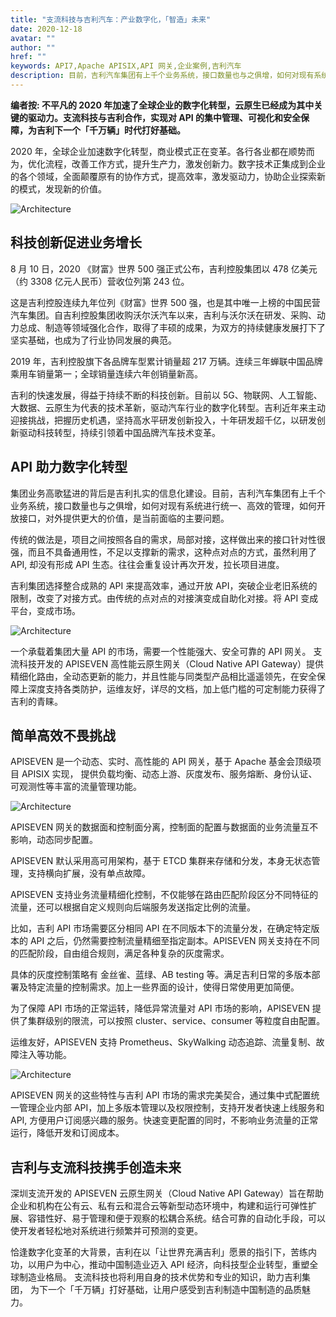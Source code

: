 ```yaml
---
title: "支流科技与吉利汽车：产业数字化，「智造」未来"
date: 2020-12-18
avatar: ""
author: ""
href: ""
keywords: API7,Apache APISIX,API 网关,企业案例,吉利汽车
description: 目前，吉利汽车集团有上千个业务系统，接口数量也与之俱增，如何对现有系统进行统一、高效的管理，如何开放接口，对外提供更大的价值，是当前面临的主要问题。
---  
```


**编者按: 不平凡的 2020 年加速了全球企业的数字化转型，云原生已经成为其中关键的驱动力。支流科技与吉利合作，实现对 API 的集中管理、可视化和安全保障，为吉利下一个「千万辆」时代打好基础。**

2020 年，全球企业加速数字化转型，商业模式正在变革。各行各业都在顺势而为，优化流程，改善工作方式，提升生产力，激发创新力。数字技术正集成到企业的各个领域，全面颠覆原有的协作方式，提高效率，激发驱动力，协助企业探索新的模式，发现新的价值。

<img src="https://static.apiseven.com/logo/geely-0.png" alt="Architecture" />

## 科技创新促进业务增长

8 月 10 日，2020 《财富》世界 500 强正式公布，吉利控股集团以 478 亿美元（约 3308 亿元人民币）营收位列第 243 位。

这是吉利控股连续九年位列《财富》世界 500 强，也是其中唯一上榜的中国民营汽车集团。自吉利控股集团收购沃尔沃汽车以来，吉利与沃尔沃在研发、采购、动力总成、制造等领域强化合作，取得了丰硕的成果，为双方的持续健康发展打下了坚实基础，也成为了行业协同发展的典范。

2019 年，吉利控股旗下各品牌车型累计销量超 217 万辆。连续三年蝉联中国品牌乘用车销量第一；全球销量连续六年创销量新高。

吉利的快速发展，得益于持续不断的科技创新。目前以 5G、物联网、人工智能、大数据、云原生为代表的技术革新，驱动汽车行业的数字化转型。吉利近年来主动迎接挑战，把握历史机遇，坚持高水平研发创新投入，十年研发超千亿，以研发创新驱动科技转型，持续引领着中国品牌汽车技术变革。

## API 助力数字化转型

集团业务高歌猛进的背后是吉利扎实的信息化建设。目前，吉利汽车集团有上千个业务系统，接口数量也与之俱增，如何对现有系统进行统一、高效的管理，如何开放接口，对外提供更大的价值，是当前面临的主要问题。

传统的做法是，项目之间按照各自的需求，局部对接，这样做出来的接口针对性很强，而且不具备通用性，不足以支撑新的需求，这种点对点的方式，虽然利用了 API, 却没有形成 API 生态。往往会重复设计再次开发，拉长项目进度。

吉利集团选择整合成熟的 API 来提高效率，通过开放 API，突破企业老旧系统的限制，改变了对接方式。由传统的点对点的对接演变成自助化对接。将 API 变成平台，变成市场。

<img src="https://static.apiseven.com/logo/geely-1.png" alt="Architecture" />

一个承载着集团大量 API 的市场，需要一个性能强大、安全可靠的 API 网关。 支流科技开发的 APISEVEN 高性能云原生网关（Cloud Native API Gateway）提供精细化路由，全动态更新的能力，并且性能与同类型产品相比遥遥领先，在安全保障上深度支持各类防护，运维友好，详尽的文档，加上低门槛的可定制能力获得了吉利的青睐。

## 简单高效不畏挑战

APISEVEN 是一个动态、实时、高性能的 API 网关，基于 Apache 基金会顶级项目 APISIX 实现， 提供负载均衡、动态上游、灰度发布、服务熔断、身份认证、可观测性等丰富的流量管理功能。

<img src="https://static.apiseven.com/logo/geely-2.png" alt="Architecture" />


APISEVEN 网关的数据面和控制面分离，控制面的配置与数据面的业务流量互不影响，动态同步配置。

APISEVEN 默认采用高可用架构，基于 ETCD 集群来存储和分发，本身无状态管理，支持横向扩展，没有单点故障。

APISEVEN 支持业务流量精细化控制，不仅能够在路由匹配阶段区分不同特征的流量，还可以根据自定义规则向后端服务发送指定比例的流量。

比如，吉利 API 市场需要区分相同 API 在不同版本下的流量分发，在确定特定版本的 API 之后，仍然需要控制流量精细至指定副本。APISEVEN 网关支持在不同的匹配阶段，自由组合规则，满足各种复杂的灰度需求。

具体的灰度控制策略有 金丝雀、蓝绿、AB testing 等。满足吉利日常的多版本部署及特定流量的控制需求。加上一些界面的设计，使得日常使用更加简便。

为了保障 API 市场的正常运转，降低异常流量对 API 市场的影响，APISEVEN 提供了集群级别的限流，可以按照 cluster、service、consumer 等粒度自由配置。

运维友好，APISEVEN 支持 Prometheus、SkyWalking 动态追踪、流量复制、故障注入等功能。

<img src="https://static.apiseven.com/logo/geely-3.png" alt="Architecture" />

APISEVEN 网关的这些特性与吉利 API 市场的需求完美契合，通过集中式配置统一管理企业内部 API，加上多版本管理以及权限控制，支持开发者快速上线服务和 API, 方便用户订阅感兴趣的服务。快速变更配置的同时，不影响业务流量的正常运行，降低开发和订阅成本。

## 吉利与支流科技携手创造未来

深圳支流开发的 APISEVEN 云原生网关（Cloud Native API Gateway）旨在帮助企业和机构在公有云、私有云和混合云等新型动态环境中，构建和运行可弹性扩展、容错性好、易于管理和便于观察的松耦合系统。结合可靠的自动化手段，可以使开发者轻松地对系统进行频繁并可预测的变更。

恰逢数字化变革的大背景，吉利在以「让世界充满吉利」愿景的指引下，苦练内功，以用户为中心，推动中国制造业迈入 API 经济，向科技型企业转型，重塑全球制造业格局。 支流科技也将利用自身的技术优势和专业的知识，助力吉利集团， 为下一个「千万辆」打好基础，让用户感受到吉利制造中国制造的品质魅力。
